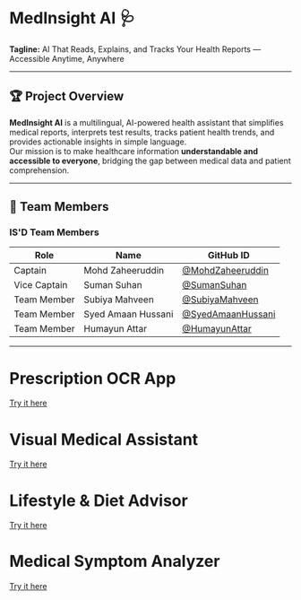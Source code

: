 # MedInsight AI 🩺

**Tagline:** AI That Reads, Explains, and Tracks Your Health Reports — Accessible Anytime, Anywhere

---


## 🏆 Project Overview
**MedInsight AI** is a multilingual, AI-powered health assistant that simplifies medical reports, interprets test results, tracks patient health trends, and provides actionable insights in simple language.  
Our mission is to make healthcare information **understandable and accessible to everyone**, bridging the gap between medical data and patient comprehension.

---

## 👥 Team Members


### IS'D Team Members

| Role           | Name                 | GitHub ID                                   |
|----------------|--------------------|--------------------------------------------|
| Captain        | Mohd Zaheeruddin     | [@MohdZaheeruddin](https://github.com/Mdzaheerjk) |
| Vice Captain   | Suman Suhan          | [@SumanSuhan](https://github.com/SumanSuhan1902-netizen)           |
| Team Member    | Subiya Mahveen       | [@SubiyaMahveen](https://github.com/SubiyaMahveen)     |
| Team Member    | Syed Amaan Hussani   | [@SyedAmaanHussani](https://github.com/SyedAmaanHussani) |
| Team Member    | Humayun Attar        | [@HumayunAttar](https://github.com/HumayunAttar)       |


---


# Prescription OCR App
[Try it here](https://prescriptionocr.streamlit.app/)

# Visual Medical Assistant
[Try it here](https://visual--medical--assistant.streamlit.app/)

# Lifestyle & Diet Advisor
[Try it here](https://lifestyle-diet-advisor.streamlit.app/)

# Medical Symptom Analyzer
[Try it here](https://medical-system-analyzer.streamlit.app/)





